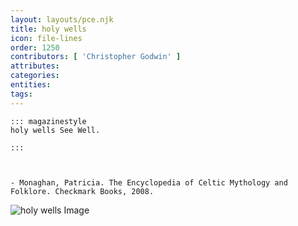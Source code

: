 ```yaml
---
layout: layouts/pce.njk
title: holy wells
icon: file-lines
order: 1250
contributors: [ 'Christopher Godwin' ]
attributes:
categories:
entities:
tags:
---
```

``` tab [group1:Info]
::: magazinestyle
holy wells See Well.

:::
```
``` tab [group1:Attributes]
```
``` tab [group1:Entities]
```
``` tab [group1:Sources]
- Monaghan, Patricia. The Encyclopedia of Celtic Mythology and Folklore. Checkmark Books, 2008.
```
![holy wells Image](['https://upload.wikimedia.org/wikipedia/commons/thumb/8/84/Holy_Well%2C_Coole_Upper_Two_Churches%2C_North_Cork.JPG/1200px-Holy_Well%2C_Coole_Upper_Two_Churches%2C_North_Cork.JPG'])
